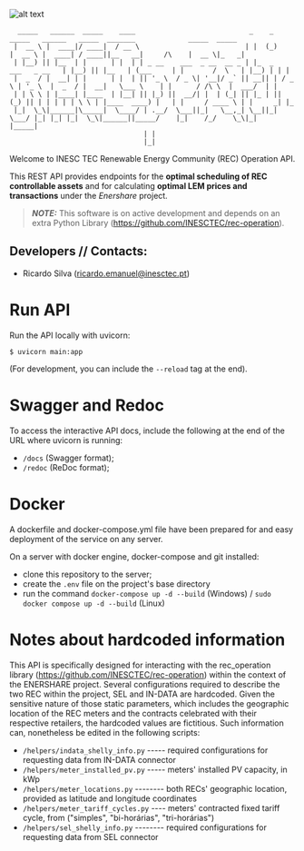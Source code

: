 ![alt text](figures/logo_Enershare.png)
```
  _____   ______  _____    ____                            _    _                 _____   ______   _____  _______             _____  _____ 
 |  __ \ |  ____|/ ____|  / __ \                          | |  (_)               |  __ \ |  ____| / ____||__   __|     /\    |  __ \|_   _|
 | |__) || |__  | |      | |  | | _ __    ___  _ __  __ _ | |_  _   ___   _ __   | |__) || |__   | (___     | |       /  \   | |__) | | |  
 |  _  / |  __| | |      | |  | || '_ \  / _ \| '__|/ _` || __|| | / _ \ | '_ \  |  _  / |  __|   \___ \    | |      / /\ \  |  ___/  | |  
 | | \ \ | |____| |____  | |__| || |_) ||  __/| |  | (_| || |_ | || (_) || | | | | | \ \ | |____  ____) |   | |     / ____ \ | |     _| |_ 
 |_|  \_\|______|\_____|  \____/ | .__/  \___||_|   \__,_| \__||_| \___/ |_| |_| |_|  \_\|______||_____/    |_|    /_/    \_\|_|    |_____|
                                 | |                                                                                                       
                                 |_|                                                                                                                             
```
Welcome to INESC TEC Renewable Energy Community (REC) Operation API.

This REST API provides endpoints for the **optimal scheduling of REC controllable assets** and for calculating 
**optimal LEM prices and transactions** under the *Enershare* project.


> **_NOTE:_** This software is on active development and depends on an extra Python Library 
> (https://github.com/INESCTEC/rec-operation).


## Developers // Contacts:

* Ricardo Silva (ricardo.emanuel@inesctec.pt)


# Run API
Run the API locally with uvicorn:
```shell
$ uvicorn main:app 
```
(For development, you can include the ```--reload``` tag at the end).

# Swagger and Redoc
To access the interactive API docs, include the following at the end of the URL where uvicorn is running: 
- ```/docs``` (Swagger format);
- ```/redoc``` (ReDoc format);

# Docker
A dockerfile and docker-compose.yml file have been prepared for and 
easy deployment of the service on any server.

On a server with docker engine, docker-compose and git installed:

- clone this repository to the server;
- create the ```.env``` file on the project's base directory
- run the command ```docker-compose up -d --build``` (Windows) / 
```sudo docker compose up -d --build``` (Linux)

# Notes about hardcoded information
This API is specifically designed for interacting with the rec_operation library (https://github.com/INESCTEC/rec-operation) 
within the context of the ENERSHARE project. Several configurations required to describe the two REC within the project, 
SEL and IN-DATA are hardcoded. Given the sensitive nature of those static parameters, which includes the geographic 
location of the REC meters and the contracts celebrated with their respective retailers, the hardcoded values are 
fictitious. Such information can, nonetheless be edited in the following scripts:
- ```/helpers/indata_shelly_info.py``` ----- required configurations for requesting data from IN-DATA connector
- ```/helpers/meter_installed_pv.py``` ----- meters' installed PV capacity, in kWp
- ```/helpers/meter_locations.py``` -------- both RECs' geographic location, provided as latitude and longitude coordinates
- ```/helpers/meter_tariff_cycles.py``` ---- meters' contracted fixed tariff cycle, from ("simples", "bi-horárias", 
"tri-horárias")
- ```/helpers/sel_shelly_info.py``` -------- required configurations for requesting data from SEL connector